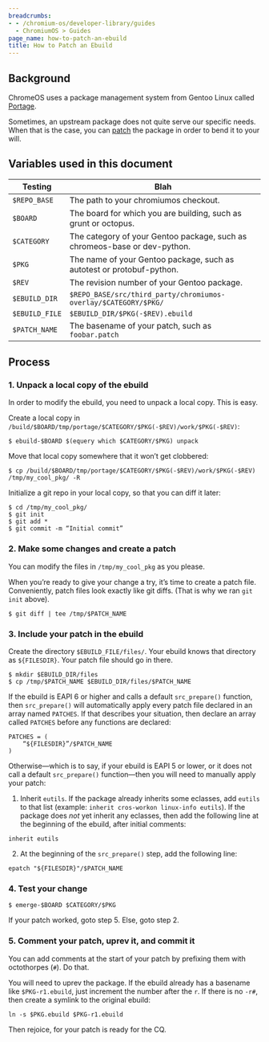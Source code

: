 ```yaml
---
breadcrumbs:
- - /chromium-os/developer-library/guides
  - ChromiumOS > Guides
page_name: how-to-patch-an-ebuild
title: How to Patch an Ebuild
---
```


## Background

ChromeOS uses a package management system from Gentoo Linux called [Portage](https://wiki.gentoo.org/wiki/Portage).

Sometimes, an upstream package does not quite serve our specific needs. When that is the case, you can [patch](https://wiki.gentoo.org/wiki/Patches) the package in order to bend it to your will.

## Variables used in this document

| Testing        | Blah                                                                      |
| -------------- | ------------------------------------------------------------------------- |
| `$REPO_BASE`   | The path to your chromiumos checkout.                                     |
| `$BOARD`       | The board for which you are building, such as grunt or octopus.           |
| `$CATEGORY`    | The category of your Gentoo package, such as chromeos-base or dev-python. |
| `$PKG`         | The name of your Gentoo package, such as autotest or protobuf-python.     |
| `$REV`         | The revision number of your Gentoo package.                               |
| `$EBUILD_DIR`  | `$REPO_BASE/src/third_party/chromiumos-overlay/$CATEGORY/$PKG/`           |
| `$EBUILD_FILE` | `$EBUILD_DIR/$PKG(-$REV).ebuild`                                          |
| `$PATCH_NAME`  | The basename of your patch, such as `foobar.patch`                        |


## Process

### 1. Unpack a local copy of the ebuild

In order to modify the ebuild, you need to unpack a local copy. This is easy.

Create a local copy in `/build/$BOARD/tmp/portage/$CATEGORY/$PKG(-$REV)/work/$PKG(-$REV)`:

```
$ ebuild-$BOARD $(equery which $CATEGORY/$PKG) unpack
```

Move that local copy somewhere that it won’t get clobbered:

```
$ cp /build/$BOARD/tmp/portage/$CATEGORY/$PKG(-$REV)/work/$PKG(-$REV) /tmp/my_cool_pkg/ -R
```

Initialize a git repo in your local copy, so that you can diff it later:

```
$ cd /tmp/my_cool_pkg/
$ git init
$ git add *
$ git commit -m “Initial commit”
```

### 2. Make some changes and create a patch

You can modify the files in `/tmp/my_cool_pkg` as you please.

When you’re ready to give your change a try, it’s time to create a patch file. Conveniently, patch files look exactly like git diffs. (That is why we ran `git init` above).

```
$ git diff | tee /tmp/$PATCH_NAME
```

### 3. Include your patch in the ebuild
Create the directory `$EBUILD_FILE/files/`. Your ebuild knows that directory as `${FILESDIR}`. Your patch file should go in there.

```
$ mkdir $EBUILD_DIR/files
$ cp /tmp/$PATCH_NAME $EBUILD_DIR/files/$PATCH_NAME
```

If the ebuild is EAPI 6 or higher and calls a default `src_prepare()` function, then `src_prepare()` will automatically apply every patch file declared in an array named `PATCHES`. If that describes your situation, then declare an array called `PATCHES` before any functions are declared:

```
PATCHES = (
    “${FILESDIR}”/$PATCH_NAME
)
```

Otherwise&mdash;which is to say, if your ebuild is EAPI 5 or lower, or it does not call a default `src_prepare()` function&mdash;then you will need to manually apply your patch:

1. Inherit `eutils`. If the package already inherits some eclasses, add `eutils` to that list (example: `inherit cros-workon linux-info eutils`). If the package does *not* yet inherit any eclasses, then add the following line at the beginning of the ebuild, after initial comments:

```
inherit eutils
```

2. At the beginning of the `src_prepare()` step, add the following line:

```
epatch "${FILESDIR}"/$PATCH_NAME
```

### 4. Test your change

```
$ emerge-$BOARD $CATEGORY/$PKG
```

If your patch worked, goto step 5. Else, goto step 2.

### 5. Comment your patch, uprev it, and commit it

You can add comments at the start of your patch by prefixing them with octothorpes (`#`). Do that.

You will need to uprev the package. If the ebuild already has a basename like `$PKG-r1.ebuild`, just increment the number after the `r`. If there is no `-r#`, then create a symlink to the original ebuild:

```
ln -s $PKG.ebuild $PKG-r1.ebuild
```

Then rejoice, for your patch is ready for the CQ.
